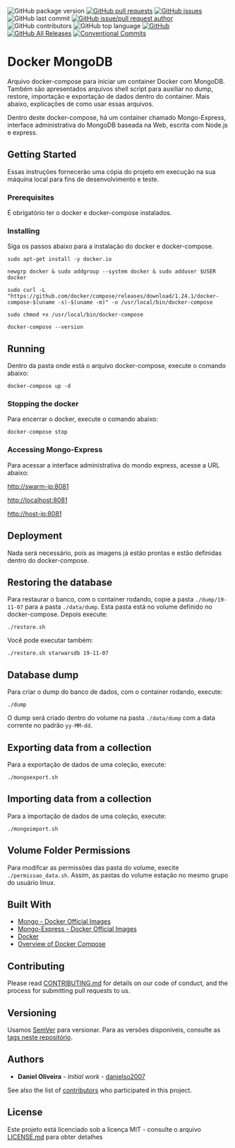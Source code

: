 ![GitHub package version](https://img.shields.io/github/package-json/v/danielso2007/dockerMongoDB.svg)
[![GitHub pull requests](https://img.shields.io/github/issues-pr-raw/danielso2007/dockerMongoDB.svg)](https://github.com/danielso2007/dockerMongoDB/pulls)
[![GitHub issues](https://img.shields.io/github/issues/danielso2007/dockerMongoDB.svg)](https://github.com/danielso2007/dockerMongoDB/issues?q=is%3Aopen+is%3Aissue)
![GitHub last commit](https://img.shields.io/github/last-commit/danielso2007/dockerMongoDB.svg)
[![GitHub issue/pull request author](https://img.shields.io/github/issues/detail/u/danielso2007/dockerMongoDB/1.svg)](https://github.com/danielso2007/dockerMongoDB/pulls)
![GitHub contributors](https://img.shields.io/github/contributors/danielso2007/dockerMongoDB.svg)
![GitHub top language](https://img.shields.io/github/languages/top/danielso2007/dockerMongoDB.svg)
[![GitHub](https://img.shields.io/github/license/danielso2007/dockerMongoDB.svg)](https://github.com/danielso2007/dockerMongoDB)
[![GitHub All Releases](https://img.shields.io/github/downloads/danielso2007/dockerMongoDB/total.svg)](https://github.com/danielso2007/dockerMongoDB/archive/master.zip)
[![Conventional Commits](https://img.shields.io/badge/Conventional%20Commits-1.0.0-yellow.svg)](https://conventionalcommits.org)


# Docker MongoDB

Arquivo docker-compose para iniciar um container Docker com MongoDB. Também são apresentados arquivos shell script para auxiliar no dump, restore, importação e exportação de dados dentro do container. Mais abaixo, explicações de como usar essas arquivos.

Dentro deste docker-compose, há um container chamado Mongo-Express, interface administrativa do MongoDB baseada na Web, escrita com Node.js e express.

## Getting Started

Essas instruções fornecerão uma cópia do projeto em execução na sua máquina local para fins de desenvolvimento e teste.

### Prerequisites

É obrigatório ter o docker e docker-compose instalados.

### Installing

Siga os passos abaixo para a instalação do docker e docker-compose.

```
sudo apt-get install -y docker.io
```
```
newgrp docker & sudo addgroup --system docker & sudo adduser $USER docker
```
```
sudo curl -L "https://github.com/docker/compose/releases/download/1.24.1/docker-compose-$(uname -s)-$(uname -m)" -o /usr/local/bin/docker-compose
```
```
sudo chmod +x /usr/local/bin/docker-compose
```
```
docker-compose --version
```

## Running

Dentro da pasta onde está o arquivo docker-compose, execute o comando abaixo:
```
docker-compose up -d
```

### Stopping the docker

Para encerrar o docker, execute o comando abaixo:
```
docker-compose stop
```

### Accessing Mongo-Express

Para acessar a interface administrativa do mondo express, acesse a URL abaixo:

[http://swarm-ip:8081](http://swarm-ip:8081)

[http://localhost:8081](http://localhost:8081)

[http://host-ip:8081](http://host-ip:8081)

## Deployment

Nada será necessário, pois as imagens já estão prontas e estão definidas dentro do docker-compose.

## Restoring the database

Para restaurar o banco, com o container rodando, copie a pasta `./dump/19-11-07` para a pasta `./data/dump`. Esta pasta está no volume definido no docker-compose. Depois execute:
``` 
./restore.sh
```
Você pode executar também:
```
./restore.sh starwarsdb 19-11-07
```

## Database dump

Para criar o dump do banco de dados, com o container rodando, execute:
```
./dump
```
O dump será criado dentro do volume na pasta `./data/dump` com a data corrente no padrão `yy-MM-dd`.

## Exporting data from a collection

Para a exportação de dados de uma coleção, execute:

```
./mongoexport.sh
```

## Importing data from a collection

Para a importação de dados de uma coleção, execute:

```
./mongoimport.sh
```

## Volume Folder Permissions

Para modifcar as permissões das pasta do volume, execite `./permissao_data.sh`. Assim, as pastas do volume estação no mesmo grupo do usuário linux.

## Built With

* [Mongo - Docker Official Images](https://hub.docker.com/_/mongo)
* [Mongo-Express - Docker Official Images](https://hub.docker.com/_/mongo-express)
* [Docker](https://www.docker.com/)
* [Overview of Docker Compose](https://docs.docker.com/compose/)


## Contributing

Please read [CONTRIBUTING.md](CONTRIBUTING.md) for details on our code of conduct, and the process for submitting pull requests to us.

## Versioning

Usamos [SemVer](http://semver.org/) para versionar. Para as versões disponíveis, consulte as [tags neste repositório](https://github.com/danielso2007/dockerMongoDB/releases). 

## Authors

* **Daniel Oliveira** - *Initial work* - [danielso2007](https://github.com/danielso2007)

See also the list of [contributors](https://github.com/danielso2007/dockerMongoDB/graphs/contributors) who participated in this project.

## License

Este projeto está licenciado sob a licença MIT - consulte o arquivo [LICENSE.md](LICENSE.md) para obter detalhes
